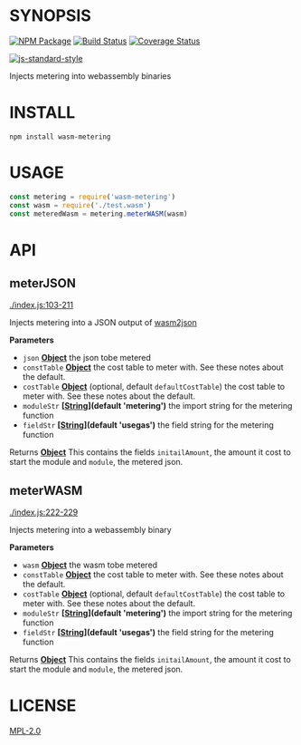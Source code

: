 # SYNOPSIS 
[![NPM Package](https://img.shields.io/npm/v/wasm-metering.svg?style=flat-square)](https://www.npmjs.org/package/wasm-metering)
[![Build Status](https://img.shields.io/travis/ewasm/wasm-metering.svg?branch=master&style=flat-square)](https://travis-ci.org/ewasm/wasm-metering)
[![Coverage Status](https://img.shields.io/coveralls/ewasm/wasm-metering.svg?style=flat-square)](https://coveralls.io/r/ewasm/wasm-metering)

[![js-standard-style](https://cdn.rawgit.com/feross/standard/master/badge.svg)](https://github.com/feross/standard)  

Injects metering into webassembly binaries

# INSTALL
`npm install wasm-metering`

# USAGE
```javascript
const metering = require('wasm-metering')
const wasm = require('./test.wasm')
const meteredWasm = metering.meterWASM(wasm)
```

# API
## meterJSON

[./index.js:103-211](https://github.com/ewasm/wasm-metering/blob/25b65245d7dcd74f2a6a13fb090d5075df634231/./index.js#L103-L211 "Source code on GitHub")

Injects metering into a JSON output of [wasm2json](https://github.com/ewasm/wasm-json-toolkit#wasm2json)

**Parameters**

-   `json` **[Object](https://developer.mozilla.org/en-US/docs/Web/JavaScript/Reference/Global_Objects/Object)** the json tobe metered
-   `constTable` **[Object](https://developer.mozilla.org/en-US/docs/Web/JavaScript/Reference/Global_Objects/Object)** the cost table to meter with. See these notes about the default.
-   `costTable`  **[Object](https://developer.mozilla.org/en-US/docs/Web/JavaScript/Reference/Global_Objects/Object)**  (optional, default `defaultCostTable`)  the cost table to meter with. See these notes about the default.
-   `moduleStr` **\[[String](https://developer.mozilla.org/en-US/docs/Web/JavaScript/Reference/Global_Objects/String)](default 'metering')** the import string for the metering function
-   `fieldStr` **\[[String](https://developer.mozilla.org/en-US/docs/Web/JavaScript/Reference/Global_Objects/String)](default 'usegas')** the field string for the metering function

Returns **[Object](https://developer.mozilla.org/en-US/docs/Web/JavaScript/Reference/Global_Objects/Object)** This contains the fields `initailAmount`, the amount it
cost to start the module and `module`, the metered json.

## meterWASM

[./index.js:222-229](https://github.com/ewasm/wasm-metering/blob/25b65245d7dcd74f2a6a13fb090d5075df634231/./index.js#L222-L229 "Source code on GitHub")

Injects metering into a webassembly binary

**Parameters**

-   `wasm` **[Object](https://developer.mozilla.org/en-US/docs/Web/JavaScript/Reference/Global_Objects/Object)** the wasm tobe metered
-   `constTable` **[Object](https://developer.mozilla.org/en-US/docs/Web/JavaScript/Reference/Global_Objects/Object)** the cost table to meter with. See these notes about the default.
-   `costTable` **[Object](https://developer.mozilla.org/en-US/docs/Web/JavaScript/Reference/Global_Objects/Object)**  (optional, default `defaultCostTable`)  the cost table to meter with. See these notes about the default.
-   `moduleStr` **\[[String](https://developer.mozilla.org/en-US/docs/Web/JavaScript/Reference/Global_Objects/String)](default 'metering')** the import string for the metering function
-   `fieldStr` **\[[String](https://developer.mozilla.org/en-US/docs/Web/JavaScript/Reference/Global_Objects/String)](default 'usegas')** the field string for the metering function

Returns **[Object](https://developer.mozilla.org/en-US/docs/Web/JavaScript/Reference/Global_Objects/Object)** This contains the fields `initailAmount`, the amount it
cost to start the module and `module`, the metered json.

# LICENSE
[MPL-2.0](https://tldrlegal.com/license/mozilla-public-license-2.0-(mpl-2))
